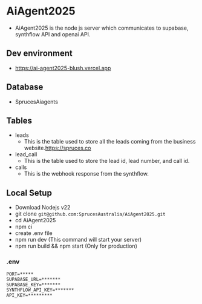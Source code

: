 # AiAgent2025 
- AiAgent2025 is the node js server which communicates to supabase, synthflow API and openai API.

## Dev environment
- https://ai-agent2025-blush.vercel.app

## Database
- SprucesAiagents

## Tables
- leads
  - This is the table used to store all the leads coming from the business website.https://spruces.co
- lead_call
  - This is the table used to store the lead id, lead number, and call id. 
- calls
  - This is the webhook response from the synthflow.

## Local Setup
- Download Nodejs v22
- git clone `git@github.com:SprucesAustralia/AiAgent2025.git`
- cd AiAgent2025
- npm ci
- create .env file
- npm run dev (This command will start your server)
- npm run build && npm start (Only for production)

### .env
```
PORT=*****
SUPABASE_URL=*******
SUPABASE_KEY=*******
SYNTHFLOW_API_KEY=*******
API_KEY=*********
```
